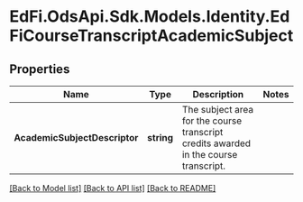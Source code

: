 # EdFi.OdsApi.Sdk.Models.Identity.EdFiCourseTranscriptAcademicSubject
## Properties

Name | Type | Description | Notes
------------ | ------------- | ------------- | -------------
**AcademicSubjectDescriptor** | **string** | The subject area for the course transcript credits awarded in the course transcript. | 

[[Back to Model list]](../README.md#documentation-for-models) [[Back to API list]](../README.md#documentation-for-api-endpoints) [[Back to README]](../README.md)

